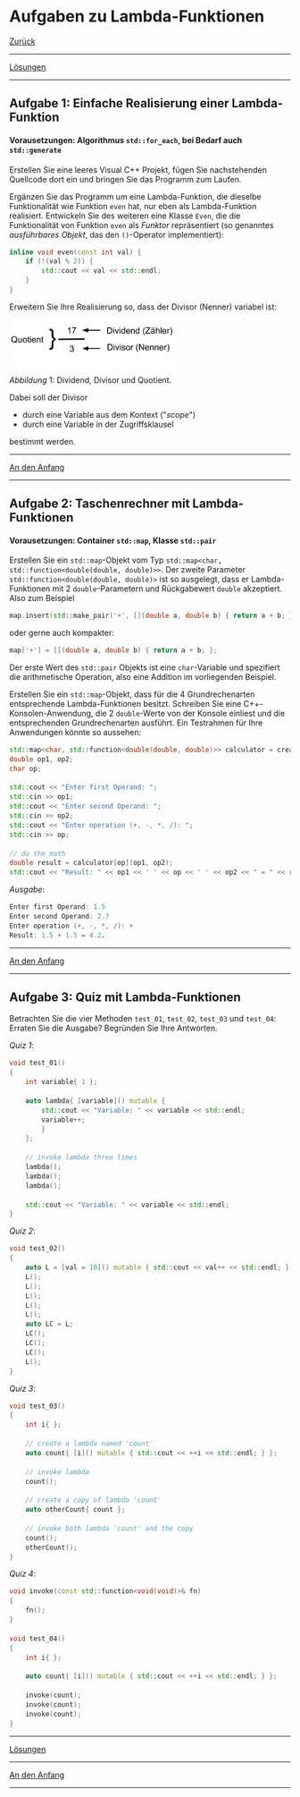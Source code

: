 # Aufgaben zu Lambda-Funktionen

[Zurück](Exercises.md)

---

[Lösungen](Exercises_02_Lambdas.cpp)

---

## Aufgabe 1: Einfache Realisierung einer Lambda-Funktion

#### Vorausetzungen: Algorithmus `std::for_each`, bei Bedarf auch `std::generate`

Erstellen Sie eine leeres Visual C++ Projekt,
fügen Sie nachstehenden Quellcode dort ein und bringen Sie das Programm zum Laufen.

Ergänzen Sie das Programm um eine Lambda-Funktion, die dieselbe Funktionalität wie Funktion `even` hat,
nur eben als Lambda-Funktion realisiert. Entwickeln Sie des weiteren eine Klasse `Even`,
die die Funktionalität von Funktion `even` als *Funktor* repräsentiert (so genanntes *ausführbares Objekt*,
das den `()`-Operator implementiert):

```cpp
inline void even(const int val) {
    if (!(val % 2)) {
        std::cout << val << std::endl;
    }
}
```

Erweitern Sie Ihre Realisierung so, dass der Divisor (Nenner) variabel ist:

<img src="cpp_dividend_divisor.svg" width="300">

*Abbildung* 1: Dividend, Divisor und Quotient.

Dabei soll der Divisor

  * durch eine Variable aus dem Kontext ("*scope*") 
  * durch eine Variable in der Zugriffsklausel

bestimmt werden.

---

[An den Anfang](#Aufgaben-zu-Lambda-Funktionen)

---

## Aufgabe 2: Taschenrechner mit Lambda-Funktionen

#### Vorausetzungen: Container `std::map`, Klasse `std::pair`

Erstellen Sie ein `std::map`-Objekt vom Typ `std::map<char, std::function<double(double, double)>>`.
Der zweite Parameter `std::function<double(double, double)>` ist so ausgelegt,
dass er Lambda-Funktionen mit 2 `double`-Parametern und Rückgabewert `double` akzeptiert.
Also zum Beispiel

```cpp
map.insert(std::make_pair('+', [](double a, double b) { return a + b; }));
```

oder gerne auch kompakter:

```cpp
map['+'] = [](double a, double b) { return a + b; };
```

Der erste Wert des `std::pair` Objekts ist eine `char`-Variable und spezifiert die arithmetische Operation,
also eine Addition im vorliegenden Beispiel.

Erstellen Sie ein `std::map`-Objekt, dass für die 4 Grundrechenarten
entsprechende Lambda-Funktionen besitzt. Schreiben Sie eine C++-Konsolen-Anwendung,
die 2 `double`-Werte von der Konsole einliest und die entsprechenden Grundrechenarten ausführt.
Ein Testrahmen für Ihre Anwendungen könnte so aussehen:

```cpp
std::map<char, std::function<double(double, double)>> calculator = createCalculator();
double op1, op2;
char op;

std::cout << "Enter first Operand: ";
std::cin >> op1;
std::cout << "Enter second Operand: ";
std::cin >> op2;
std::cout << "Enter operation (+, -, *, /): ";
std::cin >> op;

// do the math
double result = calculator[op](op1, op2);
std::cout << "Result: " << op1 << ' ' << op << ' ' << op2 << " = " << result << '.' << std::endl;
```

*Ausgabe*:

```cpp
Enter first Operand: 1.5
Enter second Operand: 2.7
Enter operation (+, -, *, /): +
Result: 1.5 + 1.5 = 4.2.
```

---

[An den Anfang](#Aufgaben-zu-Lambda-Funktionen)

---

## Aufgabe 3: Quiz mit Lambda-Funktionen

Betrachten Sie die vier Methoden `test_01`, `test_02`, `test_03` und `test_04`:
Erraten Sie die Ausgabe? Begründen Sie Ihre Antworten.

*Quiz 1*:

```cpp
void test_01()
{
    int variable{ 1 };

    auto lambda{ [variable]() mutable {
        std::cout << "Variable: " << variable << std::endl;
        variable++;
        }
    };

    // invoke lambda three times
    lambda();
    lambda();
    lambda();

    std::cout << "Variable: " << variable << std::endl;
}
```

*Quiz 2*:

```cpp
void test_02()
{
    auto L = [val = 10]() mutable { std::cout << val++ << std::endl; };
    L();
    L();
    L();
    L();
    L();
    auto LC = L;
    LC();
    LC();
    LC();
    L();
}
```

*Quiz 3*:

```cpp
void test_03()
{
    int i{ };
    
    // create a lambda named 'count'
    auto count{ [i]() mutable { std::cout << ++i << std::endl; } };
    
    // invoke lambda
    count();
    
    // create a copy of lambda 'count'
    auto otherCount{ count };
    
    // invoke both lambda 'count' and the copy
    count();
    otherCount();
}
```

*Quiz 4*:

```cpp
void invoke(const std::function<void(void)>& fn)
{
    fn();
}

void test_04()
{
    int i{ };

    auto count{ [i]() mutable { std::cout << ++i << std::endl; } };

    invoke(count);
    invoke(count);
    invoke(count);
}
```

---

[Lösungen](Exercises_02_Lambdas.cpp)

---

[An den Anfang](#Aufgaben-zu-Lambda-Funktionen)

---
